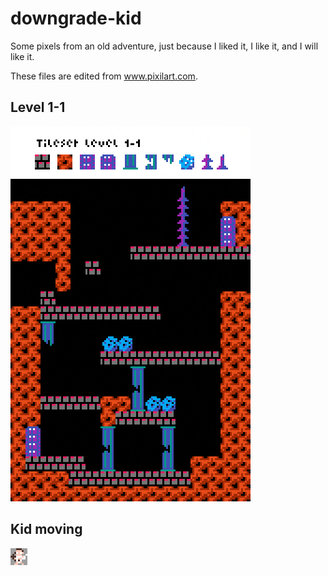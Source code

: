 # downgrade-kid

Some pixels from an old adventure, just because I liked it, I like it, and I will like it.

These files are edited from www.pixilart.com.

## Level 1-1
![Level 1-1](https://github.com/AndreuRosellOsuna/downgrade-kid/blob/main/images/level%201-1%20x3.png)


## Kid moving
![Kid moving](https://github.com/AndreuRosellOsuna/downgrade-kid/blob/main/images/kid-moving%20x3.gif)

